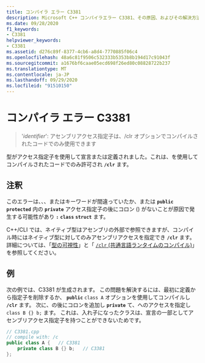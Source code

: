 ```yaml
---
title: コンパイラ エラー C3381
description: Microsoft C++ コンパイラエラー C3381、その原因、およびその解決方法について説明します。
ms.date: 09/28/2020
f1_keywords:
- C3381
helpviewer_keywords:
- C3381
ms.assetid: d276c89f-8377-4cb6-a8d4-7770885f06c4
ms.openlocfilehash: 48a6c81f9506c532333b5353b8b194d17c91043f
ms.sourcegitcommit: a1676bf6caae05ecd698f26ed80c08828722b237
ms.translationtype: MT
ms.contentlocale: ja-JP
ms.lasthandoff: 09/29/2020
ms.locfileid: "91510150"
---
```

# <a name="compiler-error-c3381"></a>コンパイラ エラー C3381

> '*identifier*': アセンブリアクセス指定子は、/clr オプションでコンパイルされたコードでのみ使用できます

型がアクセス指定子を使用して宣言または定義されました。これは、を使用してコンパイルされたコードでのみ許可され **`/clr`** ます。

## <a name="remarks"></a>注釈

このエラーは、、、またはキーワードが間違っていたか、または **`public`** **`protected`** 内の **`private`** アクセス指定子の後にコロン () がないことが原因で発生する可能性があり **`:`** **`class`** **`struct`** ます。

C++/CLI では、ネイティブ型はアセンブリの外部で参照できますが、コンパイル時にはネイティブ型に対してのみアセンブリアクセスを指定でき **`/clr`** ます。 詳細については、「[型の可視性](../../dotnet/how-to-define-and-consume-classes-and-structs-cpp-cli.md#BKMK_Type_visibility)」と「 [ `/clr` (共通言語ランタイムのコンパイル)](../../build/reference/clr-common-language-runtime-compilation.md)」を参照してください。

## <a name="example"></a>例

次の例では、C3381 が生成されます。 この問題を解決するには、最初に定義から指定子を削除するか、 **`public`** `class A` オプションを使用してコンパイルし **`/clr`** ます。 次に、の後にコロンを追加し **`private`** て、へのアクセスを指定し `class B {} b;` ます。 これは、入れ子になったクラスは、宣言の一部としてアセンブリアクセス指定子を持つことができないためです。

```cpp
// C3381.cpp
// compile with: /c
public class A {   // C3381
    private class B {} b;   // C3381
};
```
